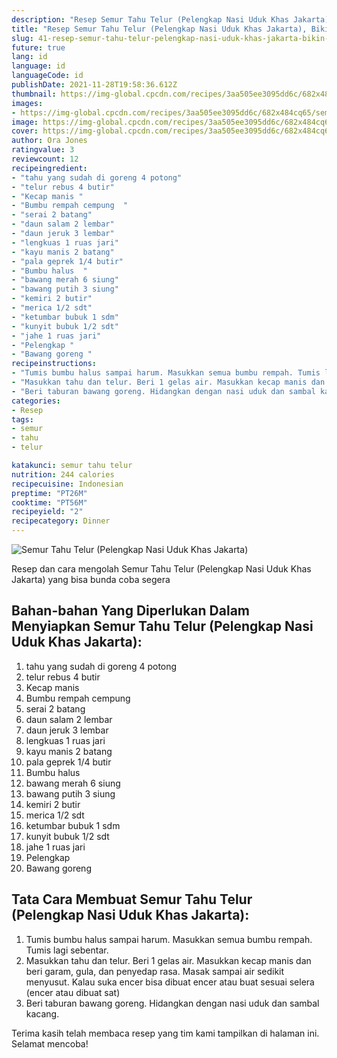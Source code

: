 ```yaml
---
description: "Resep Semur Tahu Telur (Pelengkap Nasi Uduk Khas Jakarta), Bikin Ngiler"
title: "Resep Semur Tahu Telur (Pelengkap Nasi Uduk Khas Jakarta), Bikin Ngiler"
slug: 41-resep-semur-tahu-telur-pelengkap-nasi-uduk-khas-jakarta-bikin-ngiler
future: true
lang: id
language: id
languageCode: id
publishDate: 2021-11-28T19:58:36.612Z 
thumbnail: https://img-global.cpcdn.com/recipes/3aa505ee3095dd6c/682x484cq65/semur-tahu-telur-pelengkap-nasi-uduk-khas-jakarta-foto-resep-utama.png
images:
- https://img-global.cpcdn.com/recipes/3aa505ee3095dd6c/682x484cq65/semur-tahu-telur-pelengkap-nasi-uduk-khas-jakarta-foto-resep-utama.png
image: https://img-global.cpcdn.com/recipes/3aa505ee3095dd6c/682x484cq65/semur-tahu-telur-pelengkap-nasi-uduk-khas-jakarta-foto-resep-utama.png
cover: https://img-global.cpcdn.com/recipes/3aa505ee3095dd6c/682x484cq65/semur-tahu-telur-pelengkap-nasi-uduk-khas-jakarta-foto-resep-utama.png
author: Ora Jones
ratingvalue: 3
reviewcount: 12
recipeingredient:
- "tahu yang sudah di goreng 4 potong"
- "telur rebus 4 butir"
- "Kecap manis "
- "Bumbu rempah cempung  "
- "serai 2 batang"
- "daun salam 2 lembar"
- "daun jeruk 3 lembar"
- "lengkuas 1 ruas jari"
- "kayu manis 2 batang"
- "pala geprek 1/4 butir"
- "Bumbu halus  "
- "bawang merah 6 siung"
- "bawang putih 3 siung"
- "kemiri 2 butir"
- "merica 1/2 sdt"
- "ketumbar bubuk 1 sdm"
- "kunyit bubuk 1/2 sdt"
- "jahe 1 ruas jari"
- "Pelengkap "
- "Bawang goreng "
recipeinstructions:
- "Tumis bumbu halus sampai harum. Masukkan semua bumbu rempah. Tumis lagi sebentar."
- "Masukkan tahu dan telur. Beri 1 gelas air. Masukkan kecap manis dan beri garam, gula, dan penyedap rasa. Masak sampai air sedikit menyusut. Kalau suka encer bisa dibuat encer atau buat sesuai selera (encer atau dibuat sat)"
- "Beri taburan bawang goreng. Hidangkan dengan nasi uduk dan sambal kacang."
categories:
- Resep
tags:
- semur
- tahu
- telur

katakunci: semur tahu telur 
nutrition: 244 calories
recipecuisine: Indonesian
preptime: "PT26M"
cooktime: "PT56M"
recipeyield: "2"
recipecategory: Dinner
---
```



![Semur Tahu Telur (Pelengkap Nasi Uduk Khas Jakarta)](https://img-global.cpcdn.com/recipes/3aa505ee3095dd6c/682x484cq65/semur-tahu-telur-pelengkap-nasi-uduk-khas-jakarta-foto-resep-utama.png)

Resep dan cara mengolah  Semur Tahu Telur (Pelengkap Nasi Uduk Khas Jakarta) yang bisa bunda coba segera

<!--inarticleads1-->

## Bahan-bahan Yang Diperlukan Dalam Menyiapkan Semur Tahu Telur (Pelengkap Nasi Uduk Khas Jakarta):

1. tahu yang sudah di goreng 4 potong
1. telur rebus 4 butir
1. Kecap manis 
1. Bumbu rempah cempung  
1. serai 2 batang
1. daun salam 2 lembar
1. daun jeruk 3 lembar
1. lengkuas 1 ruas jari
1. kayu manis 2 batang
1. pala geprek 1/4 butir
1. Bumbu halus  
1. bawang merah 6 siung
1. bawang putih 3 siung
1. kemiri 2 butir
1. merica 1/2 sdt
1. ketumbar bubuk 1 sdm
1. kunyit bubuk 1/2 sdt
1. jahe 1 ruas jari
1. Pelengkap 
1. Bawang goreng 



<!--inarticleads2-->

## Tata Cara Membuat Semur Tahu Telur (Pelengkap Nasi Uduk Khas Jakarta):

1. Tumis bumbu halus sampai harum. Masukkan semua bumbu rempah. Tumis lagi sebentar.
1. Masukkan tahu dan telur. Beri 1 gelas air. Masukkan kecap manis dan beri garam, gula, dan penyedap rasa. Masak sampai air sedikit menyusut. Kalau suka encer bisa dibuat encer atau buat sesuai selera (encer atau dibuat sat)
1. Beri taburan bawang goreng. Hidangkan dengan nasi uduk dan sambal kacang.




Terima kasih telah membaca resep yang tim kami tampilkan di halaman ini. Selamat mencoba!
